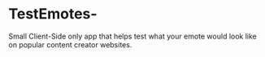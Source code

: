 # TestEmotes-
Small Client-Side only app that helps test what your emote would look like on popular content creator websites.
